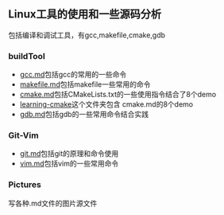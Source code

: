 ## Linux工具的使用和一些源码分析
包括编译和调试工具，有gcc,makefile,cmake,gdb
### buildTool
- [gcc.md](buildsTool/gcc.md)包括gcc的常用的一些命令
- [makefile.md](buildsTool/makefile.md)包括makefile一些常用的命令
- [cmake.md](buildsTool/cmake.md)包括CMakeLists.txt的一些使用指令结合了8个demo
- [learning-cmake](buildsTool/learning-cmake/README.md)这个文件夹包含  cmake.md的8个demo     
- [gdb.md](buildsTool/gdb.md)包括gdb的一些常用命令结合实践    
### Git-Vim   
- [git.md](Git-Vim/git.md)包括git的原理和命令使用   
- [vim.md](Git-Vim/Vim.md)包括vim的一些常用命令       
### Pictures
写各种.md文件的图片源文件
